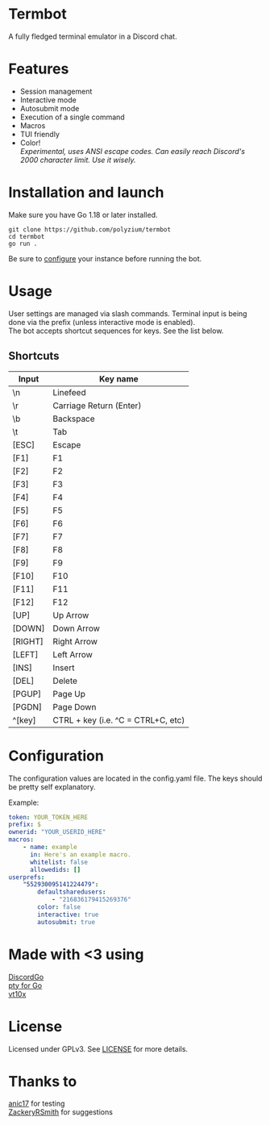# Termbot
A fully fledged terminal emulator in a Discord chat.
# Features
- Session management
- Interactive mode
- Autosubmit mode
- Execution of a single command
- Macros
- TUI friendly
- Color!  
*Experimental, uses ANSI escape codes. Can easily reach Discord's 2000 character limit. Use it wisely.*
# Installation and launch
Make sure you have Go 1.18 or later installed.
```
git clone https://github.com/polyzium/termbot
cd termbot
go run .
```
Be sure to [configure](#configuration) your instance before running the bot.
# Usage
User settings are managed via slash commands. Terminal input is being done via the prefix (unless interactive mode is enabled).  
The bot accepts shortcut sequences for keys. See the list below.
## Shortcuts
Input | Key name
--- | ---
\n | Linefeed
\r | Carriage Return (Enter)
\b | Backspace
\t | Tab
[ESC] | Escape
[F1] | F1
[F2] | F2
[F3] | F3
[F4] | F4
[F5] | F5
[F6] | F6
[F7] | F7
[F8] | F8
[F9] | F9
[F10] | F10
[F11] | F11
[F12] | F12
[UP] | Up Arrow
[DOWN] | Down Arrow
[RIGHT] | Right Arrow
[LEFT] | Left Arrow
[INS] | Insert
[DEL] | Delete
[PGUP] | Page Up
[PGDN] | Page Down
^[key] | CTRL + key (i.e. ^C = CTRL+C, etc)
# Configuration
The configuration values are located in the config.yaml file. The keys should be pretty self explanatory.  

Example:
```yaml
token: YOUR_TOKEN_HERE
prefix: $
ownerid: "YOUR_USERID_HERE"
macros:
    - name: example
      in: Here's an example macro.
      whitelist: false
      allowedids: []
userprefs:
    "552930095141224479":
        defaultsharedusers:
            - "216836179415269376"
        color: false
        interactive: true
        autosubmit: true
```
# Made with <3 using
[DiscordGo](https://github.com/bwmarrin/discordgo)  
[pty for Go](https://github.com/creack/pty)  
[vt10x](https://github.com/hinshun/vt10x)
# License
Licensed under GPLv3. See [LICENSE](https://github.com/polyzium/termbot/blob/master/LICENSE) for more details.
# Thanks to
[anic17](https://github.com/anic17) for testing  
[ZackeryRSmith](https://github.com/ZackeryRSmith) for suggestions